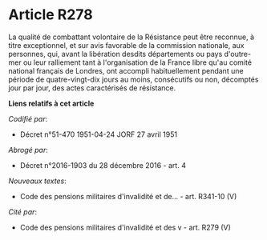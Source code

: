 # Article R278

La qualité de combattant volontaire de la Résistance peut être reconnue, à titre exceptionnel, et sur avis favorable de la
commission nationale, aux personnes, qui, avant la libération desdits départements ou pays d'outre-mer ou leur ralliement
tant à l'organisation de la France libre qu'au comité national français de Londres, ont accompli habituellement pendant une
période de quatre-vingt-dix jours au moins, consécutifs ou non, décomptés jour par jour, des actes caractérisés de
résistance.

**Liens relatifs à cet article**

_Codifié par_:

  - Décret n°51-470 1951-04-24 JORF 27 avril 1951

_Abrogé par_:

  - Décret n°2016-1903 du 28 décembre 2016 - art. 4

_Nouveaux textes_:

  - Code des pensions militaires d'invalidité et de... - art. R341-10 (V)

_Cité par_:

  - Code des pensions militaires d'invalidité et des v - art. R279 (V)

